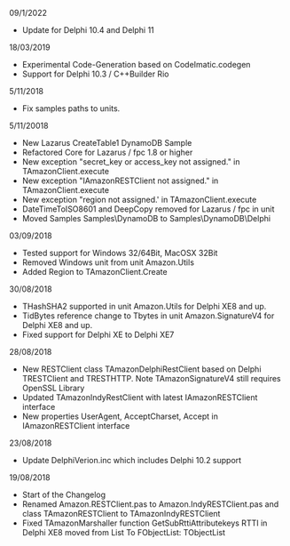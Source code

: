 ﻿09/1/2022   

* Update for Delphi 10.4 and Delphi 11

18/03/2019

* Experimental Code-Generation based on CodeImatic.codegen 
* Support for Delphi 10.3  / C++Builder Rio

5/11/2018

* Fix samples paths to units.

5/11/20018

* New Lazarus CreateTable1 DynamoDB Sample
* Refactored Core for Lazarus / fpc 1.8 or higher 
* New exception "secret_key or access_key not assigned." in TAmazonClient.execute
* New exception "IAmazonRESTClient not assigned." in TAmazonClient.execute
* New exception "region not assigned.' in TAmazonClient.execute
* DateTimeToISO8601 and DeepCopy removed for Lazarus / fpc in unit 
* Moved Samples Samples\DynamoDB to Samples\DynamoDB\Delphi

03/09/2018

* Tested support for Windows 32/64Bit, MacOSX 32Bit
* Removed Windows unit from unit Amazon.Utils
* Added Region to TAmazonClient.Create


30/08/2018

* THashSHA2 supported in unit Amazon.Utils for Delphi XE8 and up.
* TidBytes reference change to Tbytes in unit Amazon.SignatureV4 for Delphi XE8 and up.
* Fixed support for Delphi XE to Delphi XE7

28/08/2018

* New RESTClient class TAmazonDelphiRestClient based on Delphi TRESTClient and TRESTHTTP. Note TAmazonSignatureV4 still requires OpenSSL Library
* Updated TAmazonIndyRestClient with latest IAmazonRESTClient interface
* New properties UserAgent, AcceptCharset, Accept in IAmazonRESTClient interface

23/08/2018

* Update DelphiVerion.inc which includes Delphi 10.2 support

19/08/2018

* Start of the Changelog
* Renamed Amazon.RESTClient.pas to Amazon.IndyRESTClient.pas and class TAmazonRESTClient to TAmazonIndyRESTClient 
* Fixed TAmazonMarshaller function GetSubRttiAttributekeys RTTI in Delphi XE8 moved from List To FObjectList: TObjectList<TObject>








